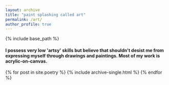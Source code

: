 ```yaml
---
layout: archive
title: "paint splashing called art"
permalink: /art/
author_profile: true
---
```


{% include base_path %}

#### I possess very low 'artsy' skills but believe that shouldn't desist me from expressing myself through drawings and paintings. Most of my work is acrylic-on-canvas.

{% for post in site.poetry %}
  {% include archive-single.html %}
{% endfor %}

